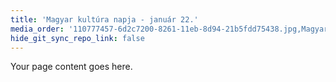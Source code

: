 ```yaml
---
title: 'Magyar kultúra napja - január 22.'
media_order: '110777457-6d2c7200-8261-11eb-8d94-21b5fdd75438.jpg,Magyar kultúra napja2.jpg,Magyar kultúra napja3.jpg,Magyar kultúra napja4.jpg,Magyar kultúra napja5.jpg'
hide_git_sync_repo_link: false
---
```


Your page content goes here.